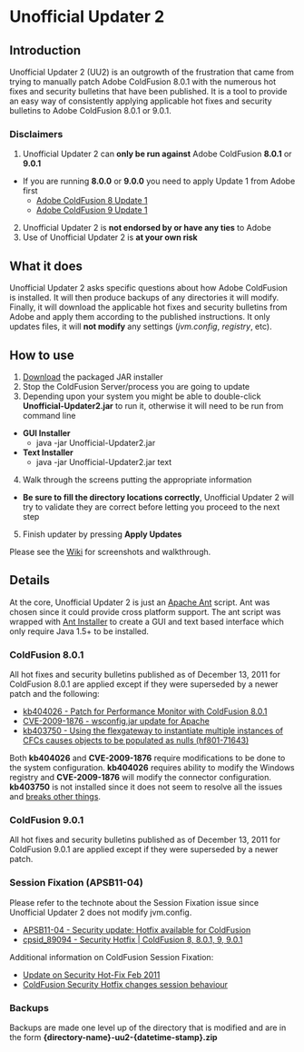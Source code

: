 # Unofficial Updater 2

## Introduction
Unofficial Updater 2 (UU2) is an outgrowth of the frustration that came from 
trying to manually patch Adobe ColdFusion 8.0.1 with the numerous hot fixes 
and security bulletins that have been published. It is a tool to provide 
an easy way of consistently applying applicable hot fixes and security 
bulletins to Adobe ColdFusion 8.0.1 or 9.0.1.

### Disclaimers
1. Unofficial Updater 2 can **only be run against** Adobe ColdFusion **8.0.1** or **9.0.1**
 - If you are running **8.0.0** or **9.0.0** you need to apply Update 1 from Adobe first
     - [Adobe ColdFusion 8 Update 1](http://kb2.adobe.com/cps/403/kb403277.html)
     - [Adobe ColdFusion 9 Update 1](http://kb2.adobe.com/cps/849/cpsid_84973.html)
2. Unofficial Updater 2 is **not endorsed by or have any ties** to Adobe
3. Use of Unofficial Updater 2 is **at your own risk**

## What it does
Unofficial Updater 2 asks specific questions about how Adobe ColdFusion is installed. It 
will then produce backups of any directories it will modify. Finally, it 
will download the applicable hot fixes and security bulletins from Adobe 
and apply them according to the published instructions. It only updates 
files, it will **not modify** any settings (*jvm.config*, *registry*, etc).

## How to use
1. [Download](https://github.com/downloads/dcepler/unofficial-updater2/Unofficial-Updater2.jar) the packaged JAR installer
2. Stop the ColdFusion Server/process you are going to update
3. Depending upon your system you might be able to double-click **Unofficial-Updater2.jar** to run it, otherwise it will need to be run from command line
 - **GUI Installer**
      - java -jar Unofficial-Updater2.jar
 - **Text Installer**
      - java -jar Unofficial-Updater2.jar text
4. Walk through the screens putting the appropriate information
 - **Be sure to fill the directory locations correctly**, Unofficial Updater 2 will try to validate they are correct before letting you proceed to the next step
5. Finish updater by pressing **Apply Updates**

Please see the [Wiki](https://github.com/dcepler/unofficial-updater2/wiki/Using-Unofficial-Updater-2) for screenshots and walkthrough.

## Details
At the core, Unofficial Updater 2 is just an [Apache Ant](http://ant.apache.org/) script. Ant was chosen 
since it could provide cross platform support. The ant script was 
wrapped with [Ant Installer](http://antinstaller.sourceforge.net/) to create a GUI and text based interface which
only require Java 1.5+ to be installed.  

### ColdFusion 8.0.1
All hot fixes and security bulletins published as of December 13, 2011 for 
ColdFusion 8.0.1 are applied except if they were superseded by a newer 
patch and the following:

 * [kb404026 - Patch for Performance Monitor with ColdFusion 8.0.1](http://kb2.adobe.com/cps/404/kb404026.html)
 * [CVE-2009-1876 - wsconfig.jar update for Apache](http://www.adobe.com/support/security/bulletins/apsb09-12.html)
 * [kb403750 - Using the flexgateway to instantiate multiple instances of CFCs causes objects to be populated as nulls (hf801-71643)](http://kb2.adobe.com/cps/403/kb403750.html)

Both **kb404026** and **CVE-2009-1876** require modifications to be done to the 
system configuration. **kb404026** requires ability to modify the Windows 
registry and **CVE-2009-1876** will modify the connector configuration. 
**kb403750** is not installed since it does not seem to resolve all the issues
and [breaks other things](http://www.mischefamily.com/nathan/index.cfm/2009/10/1/hf80171643-Breaks-Application-Specific-Custom-Tag-Paths).

### ColdFusion 9.0.1
All hot fixes and security bulletins published as of December 13, 2011 for 
ColdFusion 9.0.1 are applied except if they were superseded by a newer 
patch.

### Session Fixation (APSB11-04)
Please refer to the technote about the Session Fixation issue since 
Unofficial Updater 2 does not modify jvm.config.

 * [APSB11-04 - Security update: Hotfix available for ColdFusion](http://www.adobe.com/support/security/bulletins/apsb11-04.html)
 * [cpsid_89094 - Security Hotfix | ColdFusion 8, 8.0.1, 9, 9.0.1](http://kb2.adobe.com/cps/890/cpsid_89094.html)

Additional information on ColdFusion Session Fixation:

 * [Update on Security Hot-Fix Feb 2011](http://shilpikm.blogspot.com/2011/03/update-on-security-hot-fix-feb-2011.html)
 * [ColdFusion Security Hotfix changes session behaviour](http://cfsimplicity.com/4/coldfusion-security-hotfix-changes-session-behaviour)   

### Backups           
Backups are made one level up of the directory that is modified and are 
in the form **{directory-name}-uu2-{datetime-stamp}.zip**
